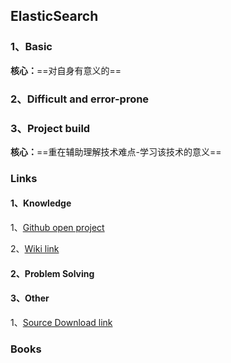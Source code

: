 ## ElasticSearch

### 1、Basic

**核心：**==对自身有意义的==





### 2、Difficult and error-prone





### 3、Project build

**核心：**==重在辅助理解技术难点-学习该技术的意义==





### Links

#### 1、Knowledge

1、[Github open project](https://github.com/elastic/elasticsearch?tab=readme-ov-file)

2、[Wiki link](https://zh.wikipedia.org/wiki/Elasticsearch)



#### 2、Problem Solving

#### 3、Other

1、[Source Download link](https://www.elastic.co/cn/downloads/elasticsearch)





### Books